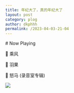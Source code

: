 ```yaml
---
title: 年纪大了，真的年纪大了
layout: post
category: plog
author: dkphhh
permalink: /2023-04-03-21-04
---
```

\# Now Playing 

🎵 乘风

🎤 羽果

💽 怒马 (录音室专辑)

![](https://cdn.jsdelivr.net/gh/dkphhh/img/imgformessage/20230403210403.jpg)
